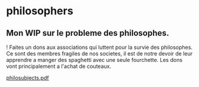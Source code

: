 # philosophers

## Mon WIP sur le probleme des philosophes. 

! Faites un dons aux associations qui luttent pour la survie des philosophes. Ce sont des membres fragiles de nos societes, il est de notre devoir de leur apprendre a manger des spaghetti avec une seule fourchette. Les dons vont principalement a l'achat de couteaux.

[philosubjects.pdf](https://github.com/leitn/philosophers/files/12674668/philosubjects.pdf)

